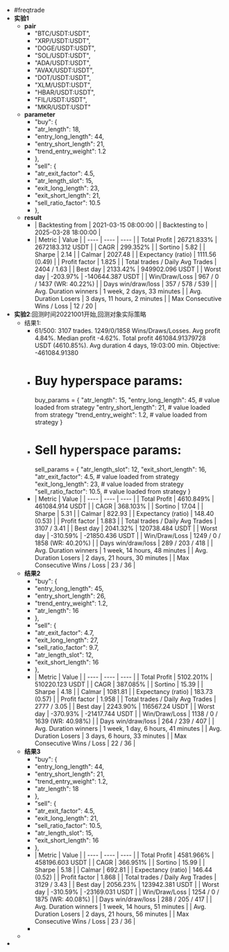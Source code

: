 - #freqtrade
- **实验1**
	- **pair**
		- "BTC/USDT:USDT",
		- "XRP/USDT:USDT",
		- "DOGE/USDT:USDT",
		- "SOL/USDT:USDT",
		- "ADA/USDT:USDT",
		- "AVAX/USDT:USDT",
		- "DOT/USDT:USDT",
		- "XLM/USDT:USDT",
		- "HBAR/USDT:USDT",
		- "FIL/USDT:USDT",
		- "MKR/USDT:USDT"
	- **parameter**
		- "buy": {
		- "atr_length": 18,
		- "entry_long_length": 44,
		- "entry_short_length": 21,
		- "trend_entry_weight": 1.2
		- },
		- "sell": {
		- "atr_exit_factor": 4.5,
		- "atr_length_slot": 15,
		- "exit_long_length": 23,
		- "exit_short_length": 21,
		- "sell_ratio_factor": 10.5
		- },
	- **result**
		- | Backtesting from | 2021-03-15 08:00:00 |
		  | Backtesting to | 2025-03-28 18:00:00 |
		- | Metric | Value |
		  | ---- | ---- | ---- |
		  | Total Profit | 26721.833% | 2672183.312 USDT |
		  | CAGR | 299.352% |
		  | Sortino | 5.82 |
		  | Sharpe | 2.14 |
		  | Calmar | 2027.48 |
		  | Expectancy (ratio) | 1111.56 (0.49) |
		  | Profit factor | 1.825 |
		  | Total trades / Daily Avg Trades | 2404 / 1.63 |
		  | Best day | 2133.42% | 949902.096 USDT |
		  | Worst day | -203.97% | -140644.387 USDT |
		  | Win/Draw/Loss | 967 / 0 / 1437 (WR: 40.22%) |
		  | Days win/draw/loss | 357 / 578 / 539 |
		  | Avg. Duration winners | 1 week, 2 days, 33 minutes |
		  | Avg. Duration Losers | 3 days, 11 hours, 2 minutes |
		  | Max Consecutive Wins / Loss | 12 / 20 |
- **实验2**:回测时间20221001开始,回测对象实际策略
	- 结果1:
		- 61/500:   3107 trades. 1249/0/1858 Wins/Draws/Losses. Avg profit   4.84%. Median profit  -4.62%. Total profit 461084.91379728 USDT (4610.85%). Avg duration 4 days, 19:03:00 min. Objective: -461084.91380
		- # Buy hyperspace params:
		    buy_params = {
		        "atr_length": 15,
		        "entry_long_length": 45,  # value loaded from strategy
		        "entry_short_length": 21,  # value loaded from strategy
		        "trend_entry_weight": 1.2,  # value loaded from strategy
		    }
		- # Sell hyperspace params:
		    sell_params = {
		        "atr_length_slot": 12,
		        "exit_short_length": 16,
		        "atr_exit_factor": 4.5,  # value loaded from strategy
		        "exit_long_length": 23,  # value loaded from strategy
		        "sell_ratio_factor": 10.5,  # value loaded from strategy
		    }
		- | Metric | Value |
		  | ---- | ---- | ---- |
		  | Total Profit | 4610.849% | 461084.914 USDT |
		  | CAGR | 368.103% |
		  | Sortino | 17.04 |
		  | Sharpe | 5.31 |
		  | Calmar | 822.93 |
		  | Expectancy (ratio) | 148.40 (0.53) |
		  | Profit factor | 1.883 |
		  | Total trades / Daily Avg Trades | 3107 / 3.41 |
		  | Best day | 2041.32% | 120738.484 USDT |
		  | Worst day | -310.59% | -21850.436 USDT |
		  | Win/Draw/Loss | 1249 / 0 / 1858 (WR: 40.20%) |
		  | Days win/draw/loss | 289 / 203 / 418 |
		  | Avg. Duration winners | 1 week, 14 hours, 48 minutes |
		  | Avg. Duration Losers | 2 days, 21 hours, 30 minutes |
		  | Max Consecutive Wins / Loss | 23 / 36 |
	- **结果2**
		- "buy": {
		- "entry_long_length": 45,
		- "entry_short_length": 26,
		- "trend_entry_weight": 1.2,
		- "atr_length": 16
		- },
		- "sell": {
		- "atr_exit_factor": 4.7,
		- "exit_long_length": 27,
		- "sell_ratio_factor": 9.7,
		- "atr_length_slot": 12,
		- "exit_short_length": 16
		- },
		- | Metric | Value |
		  | ---- | ---- | ---- |
		  | Total Profit | 5102.201% | 510220.123 USDT |
		  | CAGR | 387.085% |
		  | Sortino | 15.39 |
		  | Sharpe | 4.18 |
		  | Calmar | 1081.81 |
		  | Expectancy (ratio) | 183.73 (0.57) |
		  | Profit factor | 1.958 |
		  | Total trades / Daily Avg Trades | 2777 / 3.05 |
		  | Best day | 2243.90% | 116567.24 USDT |
		  | Worst day | -370.93% | -21417.744 USDT |
		  | Win/Draw/Loss | 1138 / 0 / 1639 (WR: 40.98%) |
		  | Days win/draw/loss | 264 / 239 / 407 |
		  | Avg. Duration winners | 1 week, 1 day, 6 hours, 41 minutes |
		  | Avg. Duration Losers | 3 days, 6 hours, 33 minutes |
		  | Max Consecutive Wins / Loss | 22 / 36 |
	- **结果3**
		- "buy": {
		- "entry_long_length": 44,
		- "entry_short_length": 21,
		- "trend_entry_weight": 1.2,
		- "atr_length": 18
		- },
		- "sell": {
		- "atr_exit_factor": 4.5,
		- "exit_long_length": 21,
		- "sell_ratio_factor": 10.5,
		- "atr_length_slot": 15,
		- "exit_short_length": 16
		- },
		- | Metric | Value |
		  | ---- | ---- | ---- |
		  | Total Profit | 4581.966% | 458196.603 USDT |
		  | CAGR | 366.951% |
		  | Sortino | 15.99 |
		  | Sharpe | 5.18 |
		  | Calmar | 692.81 |
		  | Expectancy (ratio) | 146.44 (0.52) |
		  | Profit factor | 1.868 |
		  | Total trades / Daily Avg Trades | 3129 / 3.43 |
		  | Best day | 2056.23% | 123942.381 USDT |
		  | Worst day | -310.59% | -23169.031 USDT |
		  | Win/Draw/Loss | 1254 / 0 / 1875 (WR: 40.08%) |
		  | Days win/draw/loss | 288 / 205 / 417 |
		  | Avg. Duration winners | 1 week, 14 hours, 51 minutes |
		  | Avg. Duration Losers | 2 days, 21 hours, 56 minutes |
		  | Max Consecutive Wins / Loss | 23 / 36 |
		-
	-
-